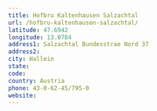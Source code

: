 ```yaml
---
title: Hofbru Kaltenhausen Salzachtal
url: /hofbru-kaltenhausen-salzachtal/
latitude: 47.6942
longitude: 13.0784
address1: Salzachtal Bundesstrae Nord 37
address2: 
city: Hallein
state: 
code: 
country: Austria
phone: 43-0-62-45/795-0
website: 
---
```


